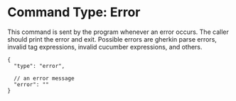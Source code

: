 # Command Type: Error

This command is sent by the program whenever an error occurs. The caller should print the error and exit. Possible errors are gherkin parse errors, invalid tag expressions, invalid cucumber expressions, and others.

```
{
  "type": "error",

  // an error message
  "error": ""
}
```
